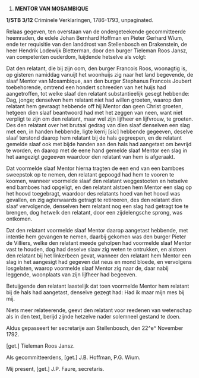 1.  **MENTOR VAN MOSAMBIQUE**

**1/STB 3/12** Criminele Verklaringen, 1786-1793, unpaginated.

Relaas gegeven, ten overstaan van de ondergeteekende gecommitteerde
heemraden, de edele Johan Bernhard Hoffman en Pieter Gerhard Wium, ende
ter requisitie van den landdrost van Stellenbosch en Drakenstein, de
heer Hendrik Lodewijk Bletterman, door den burger Tieleman Roos Jansz,
van competenten ouderdom, luijdende hetselve als volgt:

Dat den relatant, die bij zijn oom, den burger Francois Roos, woonagtig
is, op gisteren namiddag vanuijt het woonhuijs zig naar het land
begevende, de slaaf Mentor van Mosambique, aan den burger Stephanus
Francois Joubert toebehorende, omtrend een hondert schreeden van het
huijs had aangetroffen, tot welke slaaf den relatant substantieelijk
gesegt hebbende: Dag, jonge; denselven hem relatant niet had willen
groeten, waarop den relatant hem gevraagt hebbende off hij Mentor dan
geen Christ groeten, hetgeen dien slaaf beantwoord had met het zeggen
van neen, want niet verpligt te zijn om den relatant, maar wel zijn
lijfheer en lijfvrouw, te groeten. Des den relatant over het brutaal
gedrag van dien slaaf denselven een slag met een, in handen hebbende,
ligte kerrij \[*sic*\] hebbende gegeeven, deselve slaaf terstond daarop
hem relatant bij de hals gegreepen, en de relatant gemelde slaaf ook met
bijde handen aan den hals had aangetast om bevrijd te worden, en daarop
met de eene hand gemelde slaaf Mentor een slag in het aangezigt gegeeven
waardoor den relatant van hem is afgeraakt.

Dat voormelde slaaf Mentor hierna tragten de een end van een bamboes
sweepstok op te nemen, den relatant gepoogd had hem te vooren te koomen,
wanneer voormelde slaaf den relatant weggestooten en hetselve end
bamboes had opgeligt, en den relatant alstoen hem Mentor een slag op het
hoovd toegebragt, waardoor des relatants hoed van het hoovd was
gevallen, en zig agterwaards getragt te retireeren, des den relatant
dien slaaf vervolgende, denselven hem relatant nog een slag had getragt
toe te brengen, dog hetwelk den relatant, door een zijdelengsche sprong,
was ontkomen.

Dat den relatant voormelde slaaf Mentor daarop aangetast hebbende, met
intentie hem gevangen te nemen, daarbij gekomen was den burger Pieter de
Villiers, welke den relatant meede geholpen had voormelde slaaf Mentor
vast te houden, dog had deselve slaav zig weten te ontrukken, en alstoen
den relatant bij het linkerbeen gevat, wanneer den relatant hem Mentor
een slag in het aangesigt had gegeven dat neus en mond bloede, en
vervolgens losgelaten, waarop voormelde slaaf Mentor zig naar de, daar
nabij leggende, woonplaats van zijn lijfheer had begeeven.

Betuijgende den relatant laastelijk dat toen voormelde Mentor hem
relatant bij de hals had aangetast, denselve gezegt had: Had ik maar
mijn mes bij mij.

Niets meer relateerende, geevt den relatant voor reedenen van wetenschap
als in den text, berijd zijnde hetzelve nader solemneel gestand te doen.

Aldus gepasseert ter secretarije aan Stellenbosch, den 22^e^ November
1792.

\[get.\] Tieleman Roos Jansz.

Als gecommitteerdens, \[get.\] J.B. Hoffman, P.G. Wium.

Mij present, \[get.\] J.P. Faure, secretaris.
